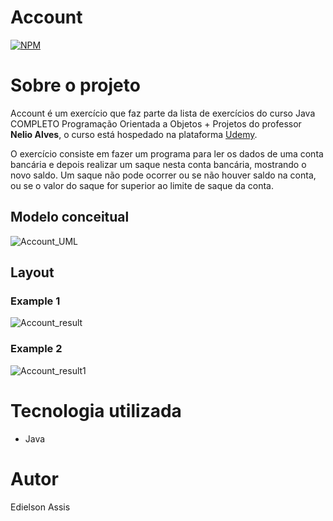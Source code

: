 # Account
[![NPM](https://img.shields.io/npm/l/react)](https://github.com/edielson-assis/Account1/blob/main/LICENSE) 

# Sobre o projeto
Account é um exercício que faz parte da lista de exercícios do curso Java COMPLETO Programação Orientada a Objetos + Projetos do professor **Nelio Alves**, o curso está hospedado na plataforma [Udemy](https://www.udemy.com/course/java-curso-completo/ "Site da Udemy").

O exercício consiste em fazer um programa para ler os dados de uma conta bancária e depois realizar um
saque nesta conta bancária, mostrando o novo saldo. Um saque não pode ocorrer
ou se não houver saldo na conta, ou se o valor do saque for superior ao limite de
saque da conta. 
## Modelo conceitual
![Account_UML](https://user-images.githubusercontent.com/105529988/178132211-84c7f5f8-2f84-4e2c-b898-674cb8b06d18.png)

## Layout
### Example 1
![Account_result](https://user-images.githubusercontent.com/105529988/178132223-9a90d4f0-c763-4d4f-8ea0-a1ad6f3eb239.png)

### Example 2
![Account_result1](https://user-images.githubusercontent.com/105529988/178132235-f505ed81-29b3-410b-a666-a96de24ab522.png)

# Tecnologia utilizada
- Java

# Autor
Edielson Assis
